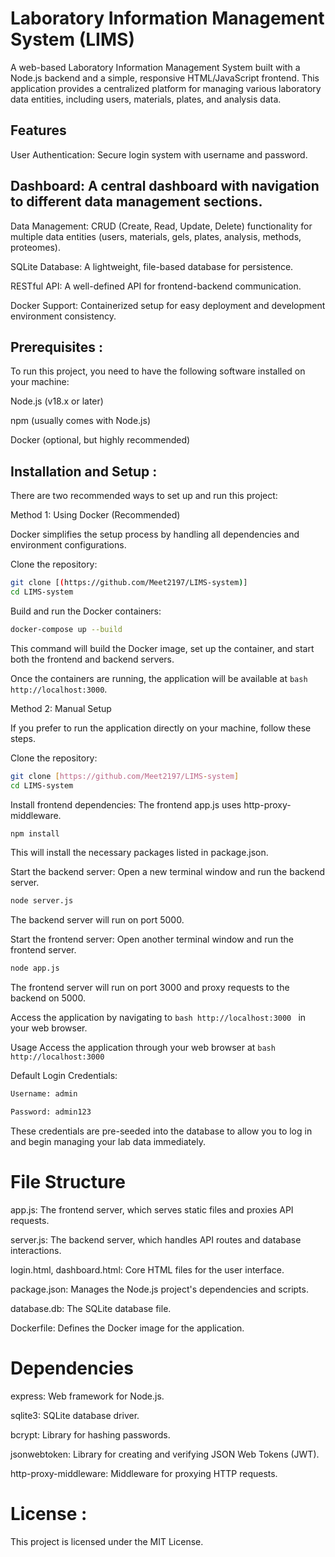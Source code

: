 # Laboratory Information Management System (LIMS)

A web-based Laboratory Information Management System built with a Node.js backend and a simple, responsive HTML/JavaScript frontend. This application provides a centralized platform for managing various laboratory data entities, including users, materials, plates, and analysis data.

## Features

User Authentication: Secure login system with username and password.

## Dashboard: A central dashboard with navigation to different data management sections.

Data Management: CRUD (Create, Read, Update, Delete) functionality for multiple data entities (users, materials, gels, plates, analysis, methods, proteomes).

SQLite Database: A lightweight, file-based database for persistence.

RESTful API: A well-defined API for frontend-backend communication.

Docker Support: Containerized setup for easy deployment and development environment consistency.

## Prerequisites : 

To run this project, you need to have the following software installed on your machine:

Node.js (v18.x or later)

npm (usually comes with Node.js)

Docker (optional, but highly recommended)

## Installation and Setup : 

There are two recommended ways to set up and run this project:

Method 1: Using Docker (Recommended)

Docker simplifies the setup process by handling all dependencies and environment configurations.

Clone the repository:

```bash
git clone [(https://github.com/Meet2197/LIMS-system)]
cd LIMS-system
```

Build and run the Docker containers:

```bash
docker-compose up --build
```

This command will build the Docker image, set up the container, and start both the frontend and backend servers.

Once the containers are running, the application will be available at ```bash http://localhost:3000```.

Method 2: Manual Setup

If you prefer to run the application directly on your machine, follow these steps.

Clone the repository:

```bash
git clone [https://github.com/Meet2197/LIMS-system]
cd LIMS-system
```
Install frontend dependencies:
The frontend app.js uses http-proxy-middleware.

```bash
npm install
```

This will install the necessary packages listed in package.json.

Start the backend server:
Open a new terminal window and run the backend server.

```bash
node server.js
```

The backend server will run on port 5000.

Start the frontend server:
Open another terminal window and run the frontend server.

```bash
node app.js
```

The frontend server will run on port 3000 and proxy requests to the backend on 5000.

Access the application by navigating to ```bash http://localhost:3000 ``` in your web browser.

Usage
Access the application through your web browser at ```bash http://localhost:3000 ```

Default Login Credentials:

```bash
Username: admin

Password: admin123
```

These credentials are pre-seeded into the database to allow you to log in and begin managing your lab data immediately.

# File Structure

app.js: The frontend server, which serves static files and proxies API requests.

server.js: The backend server, which handles API routes and database interactions.

login.html, dashboard.html: Core HTML files for the user interface.

package.json: Manages the Node.js project's dependencies and scripts.

database.db: The SQLite database file.

Dockerfile: Defines the Docker image for the application.

# Dependencies

express: Web framework for Node.js.

sqlite3: SQLite database driver.

bcrypt: Library for hashing passwords.

jsonwebtoken: Library for creating and verifying JSON Web Tokens (JWT).

http-proxy-middleware: Middleware for proxying HTTP requests.

# License : 

This project is licensed under the MIT License.